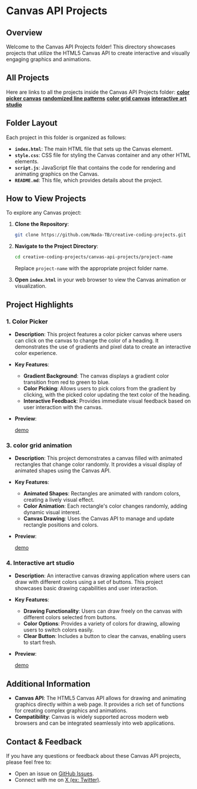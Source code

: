 
# Canvas API Projects

## Overview

Welcome to the Canvas API Projects folder! This directory showcases projects that utilize the HTML5 Canvas API to create interactive and visually engaging graphics and animations.

## All Projects

Here are links to all the projects inside the Canvas API Projects folder:
**[color picker canvas](https://github.com/Nada-TB/creative-coding-projects/tree/main/canvas-api-projects/color-picker-canvas)**
**[randomized line patterns](https://github.com/Nada-TB/creative-coding-projects/tree/main/canvas-api-projects/randomized-line-patterns)**
**[color grid canvas](https://github.com/Nada-TB/creative-coding-projects/tree/main/canvas-api-projects/color-grid-animation)**
**[interactive art studio](https://github.com/Nada-TB/creative-coding-projects/tree/main/canvas-api-projects/interactive-art-studio-application)**

## Folder Layout

Each project in this folder is organized as follows:

- **`index.html`**: The main HTML file that sets up the Canvas element.
- **`style.css`**: CSS file for styling the Canvas container and any other HTML elements.
- **`script.js`**: JavaScript file that contains the code for rendering and animating graphics on the Canvas.
- **`README.md`**: This file, which provides details about the project.

## How to View Projects

To explore any Canvas project:

1. **Clone the Repository**:
   ```bash
   git clone https://github.com/Nada-TB/creative-coding-projects.git
   ```
2. **Navigate to the Project Directory**:
   ```bash
   cd creative-coding-projects/canvas-api-projects/project-name
   ```
   Replace `project-name` with the appropriate project folder name.

3. **Open `index.html`** in your web browser to view the Canvas animation or visualization.

## Project Highlights

### 1. **Color Picker**
- **Description**: This project features a color picker canvas where users can click on the canvas to change the color of a heading. It demonstrates the use of gradients and pixel data to create an interactive color experience.
- **Key Features**:
  - **Gradient Background**: The canvas displays a gradient color transition from red to green to blue.
  - **Color Picking**: Allows users to pick colors from the gradient by clicking, with the picked color updating the text color of the heading.
  - **Interactive Feedback**: Provides immediate visual feedback based on user interaction with the canvas.
- **Preview**:

  [demo](https://codepen.io/Nada_T/full/mdzqrXG)

### 3. **color grid animation**
- **Description**: This project demonstrates a canvas filled with animated rectangles that change color randomly. It provides a visual display of animated shapes using the Canvas API.
- **Key Features**:
  - **Animated Shapes**: Rectangles are animated with random colors, creating a lively visual effect.
  - **Color Animation**: Each rectangle's color changes randomly, adding dynamic visual interest.
  - **Canvas Drawing**: Uses the Canvas API to manage and update rectangle positions and colors.
- **Preview**:

  [demo](https://codepen.io/Nada_T/full/abzXjpq)

### 4. **Interactive art studio**
- **Description**: An interactive canvas drawing application where users can draw with different colors using a set of buttons. This project showcases basic drawing capabilities and user interaction.
- **Key Features**:
  - **Drawing Functionality**: Users can draw freely on the canvas with different colors selected from buttons.
  - **Color Options**: Provides a variety of colors for drawing, allowing users to switch colors easily.
  - **Clear Button**: Includes a button to clear the canvas, enabling users to start fresh.
- **Preview**:

  [demo](https://codepen.io/Nada_T/full/XWxzzBL)

## Additional Information

- **Canvas API**: The HTML5 Canvas API allows for drawing and animating graphics directly within a web page. It provides a rich set of functions for creating complex graphics and animations.
- **Compatibility**: Canvas is widely supported across modern web browsers and can be integrated seamlessly into web applications.

## Contact & Feedback

If you have any questions or feedback about these Canvas API projects, please feel free to:

- Open an issue on [GitHub Issues](https://github.com/Nada-TB/creative-coding-projects/issues).
- Connect with me on [X (ex: Twitter)](https://x.com/Nada__Ta).

